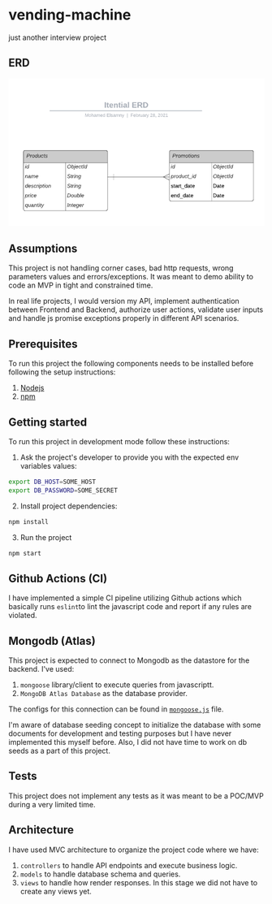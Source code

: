 # vending-machine
just another interview project

## ERD
![ERD](https://github.com/mohamedsamny/vending-machine/raw/main/docs/erd.png)

## Assumptions
This project is not handling corner cases, bad http requests, wrong parameters values and errors/exceptions. It was meant to demo ability to code an MVP in tight and constrained time.

In real life projects, I would version my API, implement authentication between Frontend and Backend, authorize user actions, validate user inputs and handle js promise exceptions properly in different API scenarios.

## Prerequisites
To run this project the following components needs to be installed before following the setup instructions:
1. [Nodejs](https://nodejs.dev/)
2. [npm](https://docs.npmjs.com/downloading-and-installing-node-js-and-npm)

## Getting started
To run this project in development mode follow these instructions:

1. Ask the project's developer to provide you with the expected env variables values:
```bash
export DB_HOST=SOME_HOST
export DB_PASSWORD=SOME_SECRET
```

2. Install project dependencies:
```bash
npm install
```

3. Run the project
```bash
npm start
```

## Github Actions (CI)
I have implemented a simple CI pipeline utilizing Github actions which basically runs `eslint`to lint the javascript code and report if any rules are violated.

## Mongodb (Atlas)
This project is expected to connect to Mongodb as the datastore for the backend.
I've used:
1. `mongoose` library/client to execute queries from javascriptt.
2. `MongoDB Atlas Database` as the database provider.

The configs for this connection can be found in [`mongoose.js`](https://github.com/mohamedsamny/vending-machine/blob/main/mongoose.js) file.

I'm aware of database seeding concept to initialize the database with some documents for development and testing purposes but I have never implemented this myself before. Also, I did not have time to work on db seeds as a part of this project. 

## Tests
This project does not implement any tests as it was meant to be a POC/MVP during a very limited time.

## Architecture
I have used MVC architecture to organize the project code where we have:
1. `controllers` to handle API endpoints and execute business logic.
2. `models` to handle database schema and queries.
3. `views` to handle how render responses. In this stage we did not have to create any views yet.

